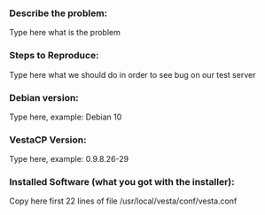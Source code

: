 ### Describe the problem:

Type here what is the problem

### Steps to Reproduce:

Type here what we should do in order to see bug on our test server

### Debian version:

Type here, example: Debian 10

### VestaCP Version:

Type here, example: 0.9.8.26-29

### Installed Software (what you got with the installer):

Copy here first 22 lines of file /usr/local/vesta/conf/vesta.conf
